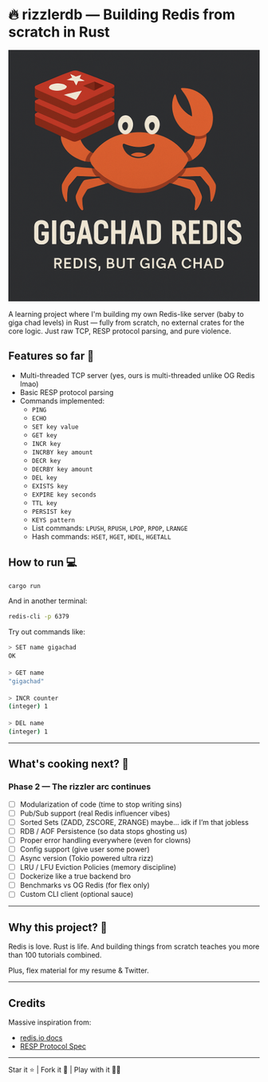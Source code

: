 # 🔥 rizzlerdb — Building Redis from scratch in Rust
<p align="center">
  <img src="./assets/banner.png" alt="Rusty Redis Banner" />
</p>

A learning project where I'm building my own Redis-like server (baby to giga chad levels) in Rust — fully from scratch, no external crates for the core logic. Just raw TCP, RESP protocol parsing, and pure violence.

## Features so far 🍃

- Multi-threaded TCP server (yes, ours is multi-threaded unlike OG Redis lmao)
- Basic RESP protocol parsing
- Commands implemented:
  - `PING`
  - `ECHO`
  - `SET key value`
  - `GET key`
  - `INCR key`
  - `INCRBY key amount`
  - `DECR key`
  - `DECRBY key amount`
  - `DEL key`
  - `EXISTS key`
  - `EXPIRE key seconds`
  - `TTL key`
  - `PERSIST key`
  - `KEYS pattern`
  - List commands: `LPUSH`, `RPUSH`, `LPOP`, `RPOP`, `LRANGE`
  - Hash commands: `HSET`, `HGET`, `HDEL`, `HGETALL`

## How to run 💻

```bash
cargo run
```

And in another terminal:

```bash
redis-cli -p 6379
```

Try out commands like:

```bash
> SET name gigachad
OK

> GET name
"gigachad"

> INCR counter
(integer) 1

> DEL name
(integer) 1
```

---

## What's cooking next? 🍳

### Phase 2 — The rizzler arc continues

- [ ] Modularization of code (time to stop writing sins)
- [ ] Pub/Sub support (real Redis influencer vibes)
- [ ] Sorted Sets (ZADD, ZSCORE, ZRANGE) maybe... idk if I’m that jobless
- [ ] RDB / AOF Persistence (so data stops ghosting us)
- [ ] Proper error handling everywhere (even for clowns)
- [ ] Config support (give user some power)
- [ ] Async version (Tokio powered ultra rizz)
- [ ] LRU / LFU Eviction Policies (memory discipline)
- [ ] Dockerize like a true backend bro
- [ ] Benchmarks vs OG Redis (for flex only)
- [ ] Custom CLI client (optional sauce)

---

## Why this project? 🤔

Redis is love. Rust is life. And building things from scratch teaches you more than 100 tutorials combined.

Plus, flex material for my resume & Twitter.

---

## Credits

Massive inspiration from:
- [redis.io docs](https://redis.io/docs/latest/)
- [RESP Protocol Spec](https://redis.io/docs/reference/protocol-spec/)

---

Star it ⭐ | Fork it 🍴 | Play with it 🤹‍♂️

